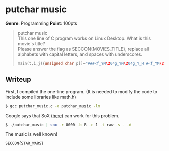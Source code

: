 # putchar music
__Genre__: Programming
__Point__: 100pts

> putchar music  
> This one line of C program works on Linux Desktop. What is this movie's title?   
> Please answer the flag as SECCON{MOVIES_TITLE}, replace all alphabets with capital letters, and spaces with underscores.
> 
> ```c
> main(t,i,j){unsigned char p[]="###<f_YM\204g_YM\204g_Y_H #<f_YM\204g_YM\204g_Y_H #+-?[WKAMYJ/7 #+-?[WKgH #+-?[WKAMYJ/7hk\206\203tk\\YJAfkkk";for(i=0;t=1;i=(i+1)%(sizeof(p)-1)){double x=pow(1.05946309435931,p[i]/6+13);for(j=1+p[i]%6;t++%(8192/j);)putchar(t>>5|(int)(t*x));}}
> ```

## Writeup
First, I compiled the one-line program.
(It is needed to modify the code to include some libraries like math.h)
```bash
$ gcc putchar_music.c -o putchar_music -lm
```
Google says that SoX ([here](http://royal-paw.com/2012/01/bytebeats-in-c-and-python-generative-symphonies-from-extremely-small-programs/)) can work for this problem.

```bash
$ ./putchar_music | sox -r 8000 -b 8 -c 1 -t raw -s - -d
```

The music is well known!

```
SECCON{STAR_WARS}
```

